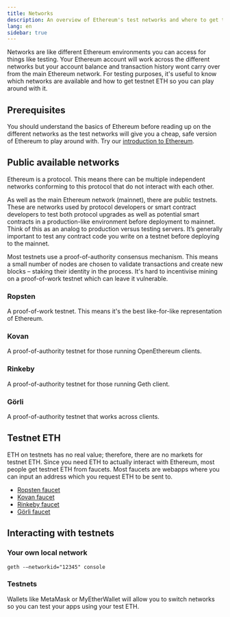 ```yaml
---
title: Networks
description: An overview of Ethereum's test networks and where to get testnet Ether (ETH) for testing your application.
lang: en
sidebar: true
---
```


Networks are like different Ethereum environments you can access for things like testing. Your Ethereum account will work across the different networks but your account balance and transaction history wont carry over from the main Ethereum network. For testing purposes, it's useful to know which networks are available and how to get testnet ETH so you can play around with it.

## Prerequisites

You should understand the basics of Ethereum before reading up on the different networks as the test networks will give you a cheap, safe version of Ethereum to play around with. Try our [introduction to Ethereum](/en/developers/docs/intro-to-ethereum/).

<!--Content below is with thanks to Brian Gu-->

## Public available networks

Ethereum is a protocol. This means there can be multiple independent networks conforming to this protocol that do not interact with each other.

As well as the main Ethereum network (mainnet), there are public testnets. These are networks used by protocol developers or smart contract developers to test both protocol upgrades as well as potential smart contracts in a production-like environment before deployment to mainnet. Think of this as an analog to production versus testing servers. It’s generally important to test any contract code you write on a testnet before deploying to the mainnet.

Most testnets use a proof-of-authority consensus mechanism. This means a small number of nodes are chosen to validate transactions and create new blocks – staking their identity in the process. It's hard to incentivise mining on a proof-of-work testnet which can leave it vulnerable.

### Ropsten

A proof-of-work testnet. This means it's the best like-for-like representation of Ethereum.

### Kovan

A proof-of-authority testnet for those running OpenEthereum clients.

### Rinkeby

A proof-of-authority testnet for those running Geth client.

### Görli

A proof-of-authority testnet that works across clients.

## Testnet ETH

ETH on testnets has no real value; therefore, there are no markets for testnet ETH. Since you need ETH to actually interact with Ethereum, most people get testnet ETH from faucets. Most faucets are webapps where you can input an address which you request ETH to be sent to.

- [Ropsten faucet](https://faucet.ropsten.be/)
- [Kovan faucet](https://faucet.kovan.network/)
- [Rinkeby faucet](https://faucet.rinkeby.io/)
- [Görli faucet](https://faucet.goerli.mudit.blog/)

## Interacting with testnets

### Your own local network

`geth -—networkid="12345" console`

### Testnets

Wallets like MetaMask or MyEtherWallet will allow you to switch networks so you can test your apps using your test ETH.
